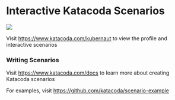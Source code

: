# Interactive Katacoda Scenarios

[![](http://shields.katacoda.com/katacoda/kubernaut/count.svg)](https://www.katacoda.com/kubernaut "Get your profile on Katacoda.com")

Visit https://www.katacoda.com/kubernaut to view the profile and interactive scenarios

### Writing Scenarios
Visit https://www.katacoda.com/docs to learn more about creating Katacoda scenarios

For examples, visit https://github.com/katacoda/scenario-example
